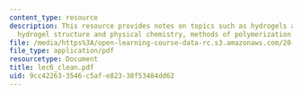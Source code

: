 ```yaml
---
content_type: resource
description: This resource provides notes on topics such as hydrogels as biomaterials,
  hydrogel structure and physical chemistry, methods of polymerization.
file: /media/https%3A/open-learning-course-data-rc.s3.amazonaws.com/20-462j-molecular-principles-of-biomaterials-spring-2006/9cc422633546c5afe82338f53484dd62_lec6_clean.pdf
file_type: application/pdf
resourcetype: Document
title: lec6_clean.pdf
uid: 9cc42263-3546-c5af-e823-38f53484dd62
---
```

